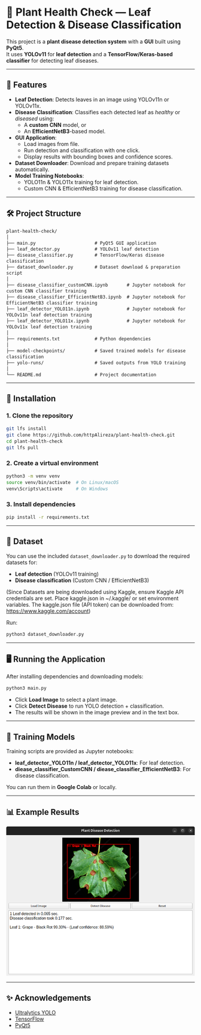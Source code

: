 # 🌱 Plant Health Check — Leaf Detection & Disease Classification

This project is a **plant disease detection system** with a **GUI** built using **PyQt5**.\
It uses **YOLOv11** for **leaf detection** and a **TensorFlow/Keras-based classifier** for detecting leaf diseases.

---

## 📌 Features

- **Leaf Detection**: Detects leaves in an image using YOLOv11n or YOLOv11x.
- **Disease Classification**: Classifies each detected leaf as *healthy* or *diseased* using:
    - A **custom CNN** model, or
    - An **EfficientNetB3**-based model.
- **GUI Application**:
    - Load images from file.
    - Run detection and classification with one click.
    - Display results with bounding boxes and confidence scores.
- **Dataset Downloader**: Download and prepare training datasets automatically.
- **Model Training Notebooks**:
    - YOLO11n & YOLO11x training for leaf detection.
    - Custom CNN & EfficientNetB3 training for disease classification.

---

## 🛠 Project Structure

```
plant-health-check/
│
├── main.py                      # PyQt5 GUI application
├── leaf_detector.py             # YOLOv11 leaf detection
├── disease_classifier.py        # TensorFlow/Keras disease classification
├── dataset_downloader.py        # Dataset download & preparation script
│                
├── disease_classifier_customCNN.ipynb       # Jupyter notebook for custom CNN classifier training
├── disease_classifier_EfficientNetB3.ipynb  # Jupyter notebook for EfficientNetB3 classifier training
├── leaf_detector_YOLO11n.ipynb              # Jupyter notebook for YOLOv11n leaf detection training
├── leaf_detector_YOLO11x.ipynb              # Jupyter notebook for YOLOv11x leaf detection training
│
├── requirements.txt             # Python dependencies
│
├── model-checkpoints/           # Saved trained models for disease classification
├── yolo-runs/                   # Saved outputs from YOLO training
│
└── README.md                    # Project documentation
```

---

## 🚀 Installation

### 1. Clone the repository

```bash
git lfs install
git clone https://github.com/httpAlireza/plant-health-check.git
cd plant-health-check
git lfs pull
```

### 2. Create a virtual environment

```bash
python3 -m venv venv
source venv/bin/activate  # On Linux/macOS
venv\Scripts\activate     # On Windows
```

### 3. Install dependencies

```bash
pip install -r requirements.txt
```

---

## 📂 Dataset

You can use the included `dataset_downloader.py` to download the required datasets for:

- **Leaf detection** (YOLOv11 training)
- **Disease classification** (Custom CNN / EfficientNetB3)

(Since Datasets are being downloaded using Kaggle, ensure Kaggle API credentials are set.
Place kaggle.json in ~/.kaggle/ or set environment variables.
The kaggle.json file (API token) can be downloaded from: https://www.kaggle.com/account)

Run:

```bash
python3 dataset_downloader.py
```

---

## 🖥 Running the Application

After installing dependencies and downloading models:

```bash
python3 main.py
```

- Click **Load Image** to select a plant image.
- Click **Detect Disease** to run YOLO detection + classification.
- The results will be shown in the image preview and in the text box.

---

## 🧠 Training Models

Training scripts are provided as Jupyter notebooks:

- **leaf_detector_YOLO11n / leaf_detector_YOLO11x**: For leaf detection.
- **diease_classifier_CustomCNN / diease_classifier_EfficientNetB3**: For disease classification.

You can run them in **Google Colab** or locally.

---

## 📊 Example Results

![GUI Screenshot](assets/gui_screenshot.png)

---

## ✨ Acknowledgements

- [Ultralytics YOLO](https://github.com/ultralytics/ultralytics)
- [TensorFlow](https://www.tensorflow.org/)
- [PyQt5](https://riverbankcomputing.com/software/pyqt/intro)

